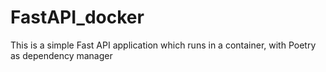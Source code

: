 # FastAPI_docker
This is a simple Fast API application which runs in a container, with Poetry as dependency manager
